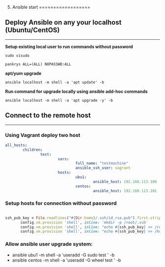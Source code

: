 05. Ansible start
==================

## Deploy Ansible on any your localhost (Ubuntu/CentOS)
------------------

**Setup existing local user to run commands without password**

`sudo visudo`

`pankrys ALL=(ALL) NOPASSWD:ALL`

**apt/yum upgrade**

`ansible localhost -m shell -a 'apt update' -b `

**Run command for upgrade locally using ansible add-hoc commands**

`ansible localhost -m shell -a 'apt upgrade -y' -b` 

## Connect to the remote host
----------------------

### Using Vagrant deploy two host 

```yml
all_hosts:
        children:
                test:
                        vars:
                                full_name: "testmachine"
                                ansible_ssh_user: vagrant
                        hosts:
                                ubu1:
                                        ansible_host: 192.168.113.100
                                centos:
                                        ansible_host: 192.168.113.101

```
### Setup hosts for connection without password

```ruby

ssh_pub_key = File.readlines("#{Dir.home}/.ssh/id_rsa.pub").first.strip
       config.vm.provision 'shell', inline: 'mkdir -p /root/.ssh'
       config.vm.provision 'shell', inline: "echo #{ssh_pub_key} >> /root/.ssh/authorized_keys"
       config.vm.provision 'shell', inline: "echo #{ssh_pub_key} >> /home/vagrant/.ssh/authorized_keys", privileged: false
```
### Allow ansible user upgrade system:

* ansible ubu1 -m shell -a 'useradd -G sudo test ' -b
* ansible centos -m shell -a 'useradd -G wheel test ' -b  


